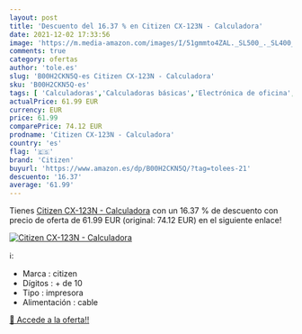 ```yaml
---
layout: post
title: 'Descuento del 16.37 % en Citizen CX-123N - Calculadora'
date: 2021-12-02 17:33:56
image: 'https://m.media-amazon.com/images/I/51gmmto4ZAL._SL500_._SL400_.jpg'
comments: true
category: ofertas
author: 'tole.es'
slug: 'B00H2CKN5Q-es Citizen CX-123N - Calculadora'
sku: 'B00H2CKN5Q-es'
tags: [ 'Calculadoras','Calculadoras básicas','Electrónica de oficina','Oficina y papelería','calculadora','citizen', ]
actualPrice: 61.99 EUR
currency: EUR
price: 61.99
comparePrice: 74.12 EUR
prodname: 'Citizen CX-123N - Calculadora'
country: 'es'
flag: '🇪🇸'
brand: 'Citizen'
buyurl: 'https://www.amazon.es/dp/B00H2CKN5Q/?tag=tolees-21'
descuento: '16.37'
average: '61.99'
---
```


Tienes [Citizen CX-123N - Calculadora](https://www.amazon.es/dp/B00H2CKN5Q/?tag=tolees-21) con un 16.37 % de descuento con precio de oferta de 61.99 EUR (original: 74.12 EUR) en el siguiente enlace!

[![Citizen CX-123N - Calculadora](https://m.media-amazon.com/images/I/51gmmto4ZAL._SL500_._SL400_.jpg)](https://www.amazon.es/dp/B00H2CKN5Q/?tag=tolees-21)

ℹ️:

- Marca : citizen
- Dígitos : + de 10
- Tipo : impresora
- Alimentación : cable

[🛒 Accede a la oferta!!](https://www.amazon.es/dp/B00H2CKN5Q/?tag=tolees-21)
